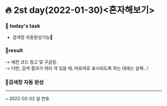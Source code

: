 # 🔥 2st day(2022-01-30)<혼자해보기>
### 📜 today's task
- 검색창 자동완성기능🔼

### 🐬result   
-> 예전 코드 참고 및 구글링.   
-> 다만, 검색 결과가 여러 개 있을 때, 따로따로 표시되도록 하는 데에는 실패...!

### 💬검색창 자동 완성
---
~ 2022-02-02 설 연휴
